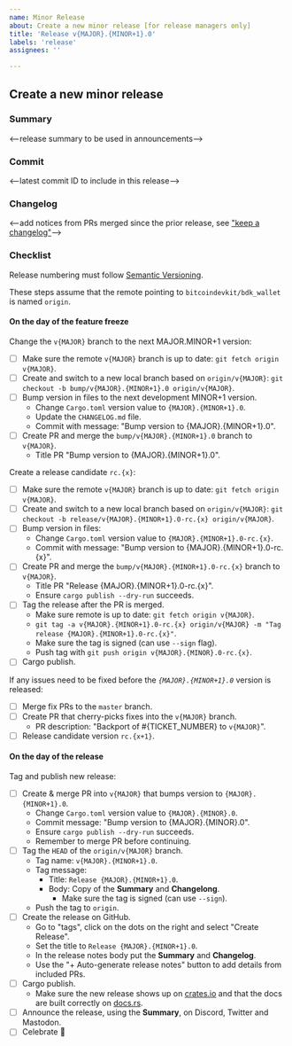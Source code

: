 ```yaml
---
name: Minor Release
about: Create a new minor release [for release managers only]
title: 'Release v{MAJOR}.{MINOR+1}.0'
labels: 'release'
assignees: ''

---
```


## Create a new minor release

### Summary

<--release summary to be used in announcements-->

### Commit

<--latest commit ID to include in this release-->

### Changelog

<--add notices from PRs merged since the prior release, see ["keep a changelog"]-->

### Checklist

Release numbering must follow [Semantic Versioning].

These steps assume that the remote pointing to `bitcoindevkit/bdk_wallet` is named `origin`.

<!-- These steps assume the current `master` branch **development** version is *MAJOR.MINOR.0*. -->

#### On the day of the feature freeze

Change the `v{MAJOR}` branch to the next MAJOR.MINOR+1 version:

- [ ] Make sure the remote `v{MAJOR}` branch is up to date: `git fetch origin v{MAJOR}`.
- [ ] Create and switch to a new local branch based on `origin/v{MAJOR}`: `git checkout -b bump/v{MAJOR}.{MINOR+1}.0 origin/v{MAJOR}`.
- [ ] Bump version in files to the next development MINOR+1 version.
  - Change `Cargo.toml` version value to `{MAJOR}.{MINOR+1}.0`.
  - Update the `CHANGELOG.md` file.
  - Commit with message: "Bump version to {MAJOR}.{MINOR+1}.0".
- [ ] Create PR and merge the `bump/v{MAJOR}.{MINOR+1}.0` branch to `v{MAJOR}`.
  - Title PR "Bump version to {MAJOR}.{MINOR+1}.0".

Create a release candidate `rc.{x}`:

- [ ] Make sure the remote `v{MAJOR}` branch is up to date: `git fetch origin v{MAJOR}`.
- [ ] Create and switch to a new local branch based on `origin/v{MAJOR}`: `git checkout -b release/v{MAJOR}.{MINOR+1}.0-rc.{x} origin/v{MAJOR}`.
- [ ] Bump version in files:
  - Change `Cargo.toml` version value to `{MAJOR}.{MINOR+1}.0-rc.{x}`.
  - Commit with message: "Bump version to {MAJOR}.{MINOR+1}.0-rc.{x}".
- [ ] Create PR and merge the `bump/v{MAJOR}.{MINOR+1}.0-rc.{x}` branch to `v{MAJOR}`.
  - Title PR "Release {MAJOR}.{MINOR+1}.0-rc.{x}".
  - Ensure `cargo publish --dry-run` succeeds.
- [ ] Tag the release after the PR is merged.
  - Make sure remote is up to date: `git fetch origin v{MAJOR}`.
  - `git tag -a v{MAJOR}.{MINOR+1}.0-rc.{x} origin/v{MAJOR} -m "Tag release {MAJOR}.{MINOR+1}.0-rc.{x}"`.
  - Make sure the tag is signed (can use `--sign` flag).
  - Push tag with `git push origin v{MAJOR}.{MINOR}.0-rc.{x}`.
- [ ] Cargo publish.

If any issues need to be fixed before the *`{MAJOR}.{MINOR+1}.0`* version is released:

- [ ] Merge fix PRs to the `master` branch.
- [ ] Create PR that cherry-picks fixes into the `v{MAJOR}` branch.
  - PR description: "Backport of #{TICKET_NUMBER} to `v{MAJOR}`".
- [ ] Release candidate version `rc.{x+1}`.

#### On the day of the release

Tag and publish new release:

- [ ] Create & merge PR into `v{MAJOR}` that bumps version to `{MAJOR}.{MINOR+1}.0`.
  - Change `Cargo.toml` version value to `{MAJOR}.{MINOR}.0`.
  - Commit message: "Bump version to {MAJOR}.{MINOR}.0".
  - Ensure `cargo publish --dry-run` succeeds.
  - Remember to merge PR before continuing.
- [ ] Tag the `HEAD` of the `origin/v{MAJOR}` branch.
  - Tag name: `v{MAJOR}.{MINOR+1}.0`.
  - Tag message:
    - Title: `Release {MAJOR}.{MINOR+1}.0`.
    - Body: Copy of the **Summary** and **Changelong**.
      - Make sure the tag is signed (can use `--sign`).
  - Push the tag to `origin`.
- [ ] Create the release on GitHub.
  - Go to "tags", click on the dots on the right and select "Create Release".
  - Set the title to `Release {MAJOR}.{MINOR+1}.0`.
  - In the release notes body put the **Summary** and **Changelog**.
  - Use the "+ Auto-generate release notes" button to add details from included PRs.
- [ ] Cargo publish.
  - Make sure the new release shows up on [crates.io] and that the docs are built correctly on [docs.rs].
- [ ] Announce the release, using the **Summary**, on Discord, Twitter and Mastodon.
- [ ] Celebrate 🎉

[Semantic Versioning]: https://semver.org/
[crates.io]: https://crates.io/crates/bdk
[docs.rs]: https://docs.rs/bdk/latest/bdk
["keep a changelog"]: https://keepachangelog.com/en/1.0.0/
